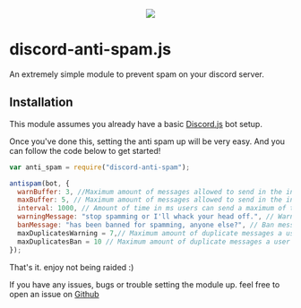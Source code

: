 <p align="center"><a href="https://nodei.co/npm/discord-anti-spam/"><img src="https://nodei.co/npm/discord-anti-spam.png"></a></p>

# discord-anti-spam.js
An extremely simple module to prevent spam on your discord server.

## Installation
This module assumes you already have a basic [Discord.js](https://discord.js.org/#/) bot setup.

Once you've done this, setting the anti spam up will be very easy.
And you can follow the code  below to get started!

```js
var anti_spam = require("discord-anti-spam");

antispam(bot, {
  warnBuffer: 3, //Maximum amount of messages allowed to send in the interval time before getting warned.
  maxBuffer: 5, // Maximum amount of messages allowed to send in the interval time before getting banned.
  interval: 1000, // Amount of time in ms users can send a maximum of the maxBuffer variable before getting banned.
  warningMessage: "stop spamming or I'll whack your head off.", // Warning message send to the user indicating they are going to fast.
  banMessage: "has been banned for spamming, anyone else?", // Ban message, always tags the banned user in front of it.
  maxDuplicatesWarning = 7,// Maximum amount of duplicate messages a user can send in a timespan before getting warned
  maxDuplicatesBan = 10 // Maximum amount of duplicate messages a user can send in a timespan before getting banned
});

```
That's it. enjoy not being raided :)

If you have any issues, bugs or trouble setting the module up. feel free to open an issue on [Github](https://github.com/Michael-J-Scofield/discord-anti-spam)
